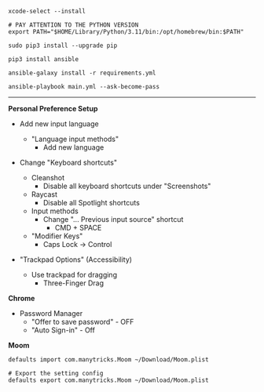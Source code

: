 ```
xcode-select --install

# PAY ATTENTION TO THE PYTHON VERSION
export PATH="$HOME/Library/Python/3.11/bin:/opt/homebrew/bin:$PATH"

sudo pip3 install --upgrade pip

pip3 install ansible

ansible-galaxy install -r requirements.yml

ansible-playbook main.yml --ask-become-pass
```

---

**Personal Preference Setup**

- Add new input language
    - "Language input methods"
        - Add new language

- Change "Keyboard shortcuts"
    - Cleanshot 
        - Disable all keyboard shortcuts under "Screenshots"
    - Raycast
        - Disable all Spotlight shortcuts
    - Input methods
        - Change "... Previous input source" shortcut
            - CMD + SPACE
    - "Modifier Keys"
        - Caps Lock -> Control

- "Trackpad Options" (Accessibility)
    - Use trackpad for dragging
        - Three-Finger Drag

**Chrome**

- Password Manager
    - "Offer to save password" - OFF
    - "Auto Sign-in" - Off

**Moom**

```
defaults import com.manytricks.Moom ~/Download/Moom.plist

# Export the setting config
defaults export com.manytricks.Moom ~/Download/Moom.plist
```
